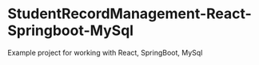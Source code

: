 # StudentRecordManagement-React-Springboot-MySql
Example project for working with React, SpringBoot, MySql
